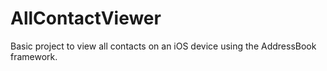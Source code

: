 AllContactViewer
================

Basic project to view all contacts on an iOS device using the AddressBook framework.
